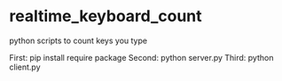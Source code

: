 # realtime_keyboard_count
python scripts to count keys you type

First: pip install require package
Second: python server.py
Third: python client.py
